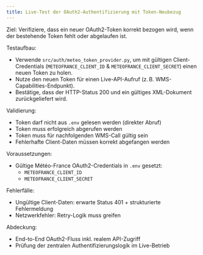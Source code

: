 ```yaml
---
title: Live-Test der OAuth2-Authentifizierung mit Token-Neubezug
---
```


Ziel:
Verifiziere, dass ein neuer OAuth2-Token korrekt bezogen wird, wenn der bestehende Token fehlt oder abgelaufen ist.

Testaufbau:
- Verwende `src/auth/meteo_token_provider.py`, um mit gültigen Client-Credentials (`METEOFRANCE_CLIENT_ID` & `METEOFRANCE_CLIENT_SECRET`) einen neuen Token zu holen.
- Nutze den neuen Token für einen Live-API-Aufruf (z. B. WMS-Capabilities-Endpunkt).
- Bestätige, dass der HTTP-Status 200 und ein gültiges XML-Dokument zurückgeliefert wird.

Validierung:
- Token darf nicht aus `.env` gelesen werden (direkter Abruf)
- Token muss erfolgreich abgerufen werden
- Token muss für nachfolgenden WMS-Call gültig sein
- Fehlerhafte Client-Daten müssen korrekt abgefangen werden

Voraussetzungen:
- Gültige Météo-France OAuth2-Credentials in `.env` gesetzt:
  - `METEOFRANCE_CLIENT_ID`
  - `METEOFRANCE_CLIENT_SECRET`

Fehlerfälle:
- Ungültige Client-Daten: erwarte Status 401 + strukturierte Fehlermeldung
- Netzwerkfehler: Retry-Logik muss greifen

Abdeckung:
- End-to-End OAuth2-Fluss inkl. realem API-Zugriff
- Prüfung der zentralen Authentifizierungslogik im Live-Betrieb